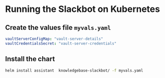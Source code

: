 # Running the Slackbot on Kubernetes

## Create the values file `myvals.yaml`
```yaml
vaultServerConfigMap: "vault-server-details"
vaultCredentialsSecret: "vault-server-credentials"
```

## Install the chart
```bash
helm install assistant  knowledgebase-slackbot/ -f myvals.yaml
```
